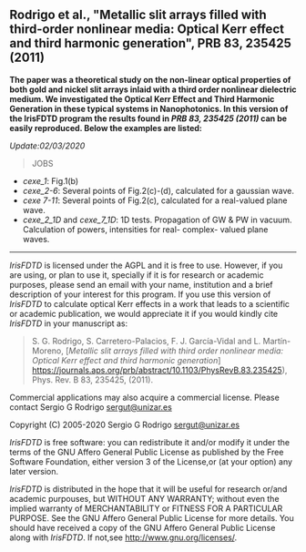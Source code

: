 Rodrigo et al., "Metallic slit arrays filled with third-order nonlinear media: Optical Kerr effect and third harmonic generation", PRB 83, 235425 (2011)
-----------------------------------------------------------------------------


**The paper was a theoretical study on the non-linear optical properties of both gold and nickel slit arrays inlaid with a third order nonlinear dielectric medium. We investigated the Optical Kerr Effect and Third Harmonic Generation in these typical systems in Nanophotonics. In this version of the IrisFDTD program the results found in *PRB 83, 235425 (2011)* can be easily reproduced. Below the examples are listed:**

*Update:02/03/2020*

> JOBS

+ *cexe_1*: Fig.1(b) 
+ *cexe_2-6*: Several points of Fig.2(c)-(d), calculated for a gaussian wave.
+ *cexe 7-11*: Several points of Fig.2(c), calculated for a real-valued plane wave.
+ *cexe_2_1D* and *cexe_7_1D*: 1D tests. Propagation of GW & PW in vacuum. Calculation of powers, intensities for real- complex- valued plane waves. 


--- 

*IrisFDTD* is licensed under the AGPL and it is free to use.  However, if you are using, 
or plan to use it, specially if it is for research or academic purposes, please send an email with your name,
institution and a brief description of your interest for this program. If you use this version of *IrisFDTD* to calculate optical Kerr effects in a work that leads to a scientific or academic publication, we would appreciate it if you would kindly cite *IrisFDTD* in your manuscript as:

>S. G. Rodrigo, S. Carretero-Palacios, F. J. García-Vidal and L. Martín-Moreno, [*Metallic slit arrays filled with third order nonlinear media: Optical Kerr effect and third harmonic generation*] https://journals.aps.org/prb/abstract/10.1103/PhysRevB.83.235425), Phys. Rev. B 83, 235425, (2011).

Commercial applications may also acquire a commercial license. Please contact Sergio G Rodrigo <sergut@unizar.es>

Copyright (C) 2005-2020 Sergio G Rodrigo <sergut@unizar.es>

*IrisFDTD* is free software: you can redistribute it and/or modify it under the terms of the GNU Affero General Public License as published by the Free Software Foundation, either version 3 of the License,or (at your option) any later version.
  
*IrisFDTD* is distributed in the hope that it will be useful for research or/and academic purpouses, but WITHOUT ANY WARRANTY; without even the implied warranty of MERCHANTABILITY or FITNESS FOR A PARTICULAR PURPOSE. See the GNU Affero General Public License for more details. You should have received a copy of the GNU Affero General Public License along with *IrisFDTD*. If not,see <http://www.gnu.org/licenses/>.
